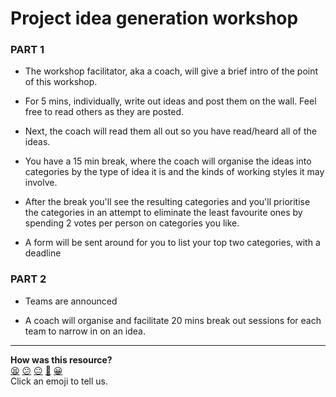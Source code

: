 # Project idea generation workshop

### PART 1

* The workshop facilitator, aka a coach, will give a brief intro of the point of this workshop.

* For 5 mins, individually, write out ideas and post them on the wall. Feel free to read others as they are posted.

* Next, the coach will read them all out so you have read/heard all of the ideas.

* You have a 15 min break, where the coach will organise the ideas into categories by the type of idea it is and the kinds of working styles it may involve.

* After the break you'll see the resulting categories and you'll prioritise the categories in an attempt to eliminate the least favourite ones by spending 2 votes per person on categories you like.

* A form will be sent around for you to list your top two categories, with a deadline

### PART 2

* Teams are announced

* A coach will organise and facilitate 20 mins break out sessions for each team to narrow in on an idea.

<!-- BEGIN GENERATED SECTION DO NOT EDIT -->

---

**How was this resource?**  
[😫](https://airtable.com/shrUJ3t7KLMqVRFKR?prefill_Repository=skills-workshops&prefill_File=project_idea_generation_workshop.md&prefill_Sentiment=😫) [😕](https://airtable.com/shrUJ3t7KLMqVRFKR?prefill_Repository=skills-workshops&prefill_File=project_idea_generation_workshop.md&prefill_Sentiment=😕) [😐](https://airtable.com/shrUJ3t7KLMqVRFKR?prefill_Repository=skills-workshops&prefill_File=project_idea_generation_workshop.md&prefill_Sentiment=😐) [🙂](https://airtable.com/shrUJ3t7KLMqVRFKR?prefill_Repository=skills-workshops&prefill_File=project_idea_generation_workshop.md&prefill_Sentiment=🙂) [😀](https://airtable.com/shrUJ3t7KLMqVRFKR?prefill_Repository=skills-workshops&prefill_File=project_idea_generation_workshop.md&prefill_Sentiment=😀)  
Click an emoji to tell us.

<!-- END GENERATED SECTION DO NOT EDIT -->
